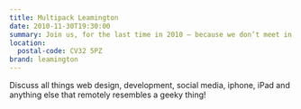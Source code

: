 ```yaml
---
title: Multipack Leamington
date: 2010-11-30T19:30:00
summary: Join us, for the last time in 2010 – because we don’t meet in December – at our little geeky meet-up, for a few beers and some food (if you want at) Leamington’s Multipack Social.
location:
  postal-code: CV32 5PZ
brand: leamington
---
```

Discuss all things web design, development, social media, iphone, iPad and anything else that remotely resembles a geeky thing!
